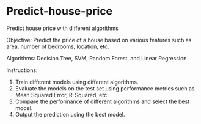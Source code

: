 # Predict-house-price
Predict house price with different algorithms

Objective: Predict the price of a house based on various features such as area, number of
bedrooms, location, etc.

Algorithms: Decision Tree, SVM, Random Forest, and Linear Regression

Instructions:
1. Train different models using different algorithms.
2. Evaluate the models on the test set using performance metrics such as Mean Squared Error,
R-Squared, etc.
3. Compare the performance of different algorithms and select the best model.
4. Output the prediction using the best model.
